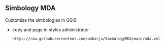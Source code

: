 ## **Simbology MDA**
Cuztomize the simbologies in QGIS

- copy and page in styles administrator

   ```{url}
   https://raw.githubusercontent.com/ambarja/SimbologyMDA/main/mda.xml
   ```

